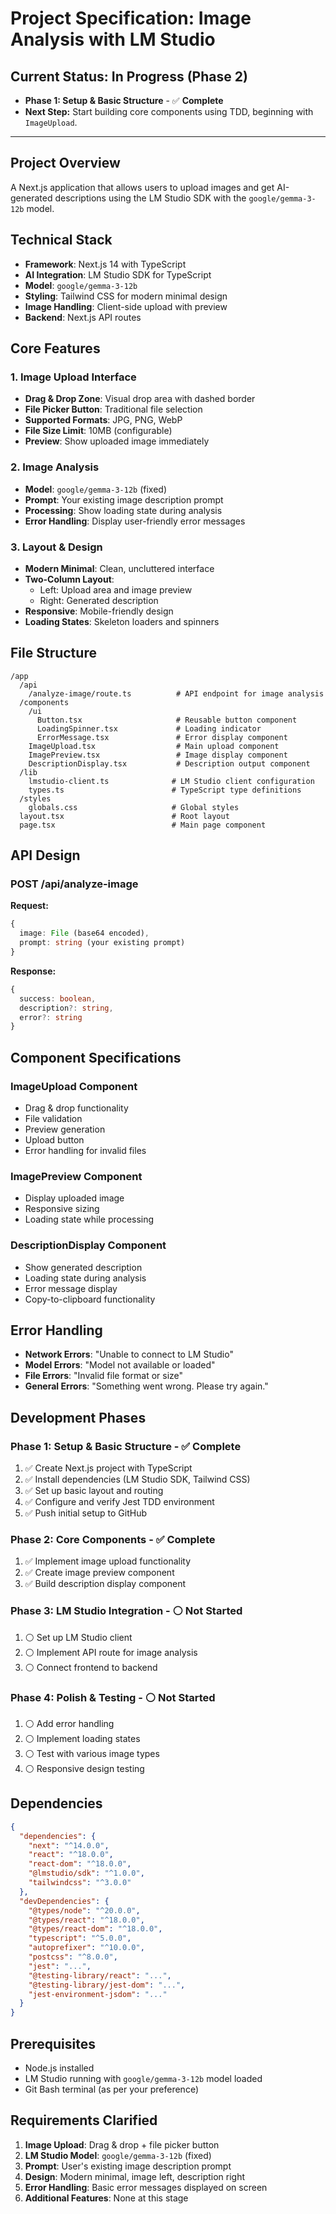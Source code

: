 # Project Specification: Image Analysis with LM Studio

## Current Status: In Progress (Phase 2)
- **Phase 1: Setup & Basic Structure** - ✅ **Complete**
- **Next Step:** Start building core components using TDD, beginning with `ImageUpload`.

---

## Project Overview
A Next.js application that allows users to upload images and get AI-generated descriptions using the LM Studio SDK with the `google/gemma-3-12b` model.

## Technical Stack
- **Framework**: Next.js 14 with TypeScript
- **AI Integration**: LM Studio SDK for TypeScript
- **Model**: `google/gemma-3-12b`
- **Styling**: Tailwind CSS for modern minimal design
- **Image Handling**: Client-side upload with preview
- **Backend**: Next.js API routes

## Core Features

### 1. Image Upload Interface
- **Drag & Drop Zone**: Visual drop area with dashed border
- **File Picker Button**: Traditional file selection
- **Supported Formats**: JPG, PNG, WebP
- **File Size Limit**: 10MB (configurable)
- **Preview**: Show uploaded image immediately

### 2. Image Analysis
- **Model**: `google/gemma-3-12b` (fixed)
- **Prompt**: Your existing image description prompt
- **Processing**: Show loading state during analysis
- **Error Handling**: Display user-friendly error messages

### 3. Layout & Design
- **Modern Minimal**: Clean, uncluttered interface
- **Two-Column Layout**: 
  - Left: Upload area and image preview
  - Right: Generated description
- **Responsive**: Mobile-friendly design
- **Loading States**: Skeleton loaders and spinners

## File Structure
```
/app
  /api
    /analyze-image/route.ts          # API endpoint for image analysis
  /components
    /ui
      Button.tsx                     # Reusable button component
      LoadingSpinner.tsx             # Loading indicator
      ErrorMessage.tsx               # Error display component
    ImageUpload.tsx                  # Main upload component
    ImagePreview.tsx                 # Image display component
    DescriptionDisplay.tsx           # Description output component
  /lib
    lmstudio-client.ts              # LM Studio client configuration
    types.ts                        # TypeScript type definitions
  /styles
    globals.css                     # Global styles
  layout.tsx                        # Root layout
  page.tsx                          # Main page component
```

## API Design

### POST /api/analyze-image
**Request:**
```typescript
{
  image: File (base64 encoded),
  prompt: string (your existing prompt)
}
```

**Response:**
```typescript
{
  success: boolean,
  description?: string,
  error?: string
}
```

## Component Specifications

### ImageUpload Component
- Drag & drop functionality
- File validation
- Preview generation
- Upload button
- Error handling for invalid files

### ImagePreview Component
- Display uploaded image
- Responsive sizing
- Loading state while processing

### DescriptionDisplay Component
- Show generated description
- Loading state during analysis
- Error message display
- Copy-to-clipboard functionality

## Error Handling
- **Network Errors**: "Unable to connect to LM Studio"
- **Model Errors**: "Model not available or loaded"
- **File Errors**: "Invalid file format or size"
- **General Errors**: "Something went wrong. Please try again."

## Development Phases

### Phase 1: Setup & Basic Structure - ✅ **Complete**
1.  ✅ Create Next.js project with TypeScript
2.  ✅ Install dependencies (LM Studio SDK, Tailwind CSS)
3.  ✅ Set up basic layout and routing
4.  ✅ Configure and verify Jest TDD environment
5.  ✅ Push initial setup to GitHub

### Phase 2: Core Components - ✅ **Complete**
1.  ✅ Implement image upload functionality
2.  ✅ Create image preview component
3.  ✅ Build description display component

### Phase 3: LM Studio Integration - ⚪ **Not Started**
1.  ⚪ Set up LM Studio client
2.  ⚪ Implement API route for image analysis
3.  ⚪ Connect frontend to backend

### Phase 4: Polish & Testing - ⚪ **Not Started**
1.  ⚪ Add error handling
2.  ⚪ Implement loading states
3.  ⚪ Test with various image types
4.  ⚪ Responsive design testing

## Dependencies
```json
{
  "dependencies": {
    "next": "^14.0.0",
    "react": "^18.0.0",
    "react-dom": "^18.0.0",
    "@lmstudio/sdk": "^1.0.0",
    "tailwindcss": "^3.0.0"
  },
  "devDependencies": {
    "@types/node": "^20.0.0",
    "@types/react": "^18.0.0",
    "@types/react-dom": "^18.0.0",
    "typescript": "^5.0.0",
    "autoprefixer": "^10.0.0",
    "postcss": "^8.0.0",
    "jest": "...",
    "@testing-library/react": "...",
    "@testing-library/jest-dom": "...",
    "jest-environment-jsdom": "..."
  }
}
```

## Prerequisites
- Node.js installed
- LM Studio running with `google/gemma-3-12b` model loaded
- Git Bash terminal (as per your preference)

## Requirements Clarified
1. **Image Upload**: Drag & drop + file picker button
2. **LM Studio Model**: `google/gemma-3-12b` (fixed)
3. **Prompt**: User's existing image description prompt
4. **Design**: Modern minimal, image left, description right
5. **Error Handling**: Basic error messages displayed on screen
6. **Additional Features**: None at this stage 